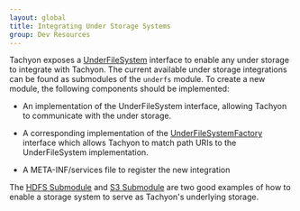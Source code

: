 ```yaml
---
layout: global
title: Integrating Under Storage Systems
group: Dev Resources
---
```


Tachyon exposes a
[UnderFileSystem](https://github.com/amplab/tachyon/blob/master/common/src/main/java/tachyon/underfs/UnderFileSystem.java)
interface to enable any under storage to integrate with Tachyon. The current available under storage
integrations can be found as submodules of the `underfs` module. To create a new module, the
following components should be implemented:

* An implementation of the UnderFileSystem interface, allowing Tachyon to communicate with the
under storage.

* A corresponding implementation of the
[UnderFileSystemFactory](https://github.com/amplab/tachyon/blob/master/common/src/main/java/tachyon/underfs/UnderFileSystemFactory.java)
interface which allows Tachyon to match path URIs to the UnderFileSystem implementation.

* A META-INF/services file to register the new integration

The [HDFS Submodule](https://github.com/amplab/tachyon/tree/master/underfs/hdfs) and
[S3 Submodule](https://github.com/amplab/tachyon/tree/master/underfs/s3) are two good examples of
how to enable a storage system to serve as Tachyon's underlying storage.

